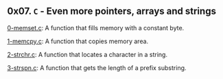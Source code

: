 ## 0x07. `C` - Even more pointers, arrays and strings

[0-memset.c](./0-memset.c): A function that fills memory with a constant byte.

[1-memcpy.c](./1-memcpy.c): A function that copies memory area.

[2-strchr.c](./2-strchr.c): A function that locates a character in a string.

[3-strspn.c](./3-strspn.c): A function that gets the length of a prefix substring.


